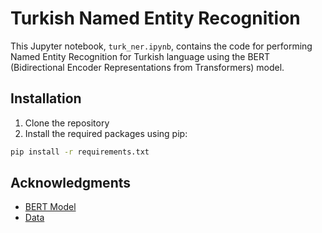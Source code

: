 # Turkish Named Entity Recognition

This Jupyter notebook, `turk_ner.ipynb`, contains the code for performing Named Entity Recognition for Turkish language using the BERT (Bidirectional Encoder Representations from Transformers) model.

## Installation

1. Clone the repository
2. Install the required packages using pip:

```bash
pip install -r requirements.txt
```

## Acknowledgments

* [BERT Model](https://huggingface.co/dbmdz/bert-base-turkish-cased)
* [Data](https://data.tdd.ai/#/effafb5f-ebfc-4e5c-9a63-4f709ec1a135)
